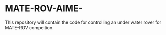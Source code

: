 # MATE-ROV-AIME-

This repository will contain the code for controlling an under water rover for MATE-ROV compeition. 
